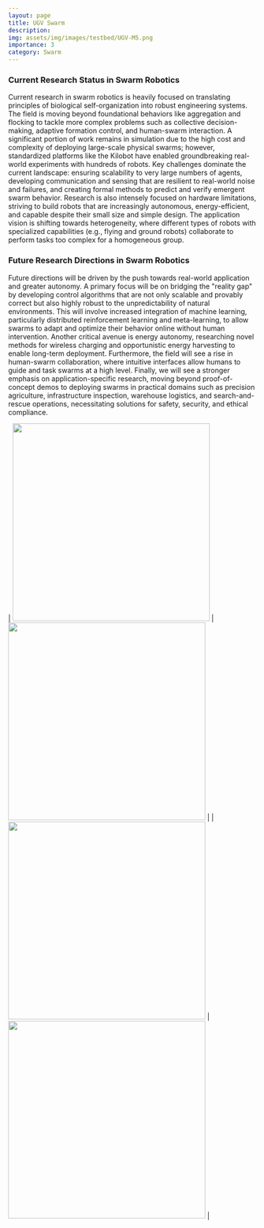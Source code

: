 ```yaml
---
layout: page
title: UGV Swarm
description:  
img: assets/img/images/testbed/UGV-M5.png
importance: 3
category: Swarm
---
```


### Current Research Status in Swarm Robotics

Current research in swarm robotics is heavily focused on translating principles of biological self-organization into robust engineering systems. The field is moving beyond foundational behaviors like aggregation and flocking to tackle more complex problems such as collective decision-making, adaptive formation control, and human-swarm interaction. A significant portion of work remains in simulation due to the high cost and complexity of deploying large-scale physical swarms; however, standardized platforms like the Kilobot have enabled groundbreaking real-world experiments with hundreds of robots. Key challenges dominate the current landscape: ensuring scalability to very large numbers of agents, developing communication and sensing that are resilient to real-world noise and failures, and creating formal methods to predict and verify emergent swarm behavior. Research is also intensely focused on hardware limitations, striving to build robots that are increasingly autonomous, energy-efficient, and capable despite their small size and simple design. The application vision is shifting towards heterogeneity, where different types of robots with specialized capabilities (e.g., flying and ground robots) collaborate to perform tasks too complex for a homogeneous group.

### Future Research Directions in Swarm Robotics

Future directions will be driven by the push towards real-world application and greater autonomy. A primary focus will be on bridging the "reality gap" by developing control algorithms that are not only scalable and provably correct but also highly robust to the unpredictability of natural environments. This will involve increased integration of machine learning, particularly distributed reinforcement learning and meta-learning, to allow swarms to adapt and optimize their behavior online without human intervention. Another critical avenue is energy autonomy, researching novel methods for wireless charging and opportunistic energy harvesting to enable long-term deployment. Furthermore, the field will see a rise in human-swarm collaboration, where intuitive interfaces allow humans to guide and task swarms at a high level. Finally, we will see a stronger emphasis on application-specific research, moving beyond proof-of-concept demos to deploying swarms in practical domains such as precision agriculture, infrastructure inspection, warehouse logistics, and search-and-rescue operations, necessitating solutions for safety, security, and ethical compliance.


| <img src="/assets/img/images/videos/UGV-swarm-90.gif" width="400"  /> | <img src="/assets/img/images/videos/UGV-swarm-135.gif" width="400"  /> | 
| <img src="/assets/img/images/videos/UGV-swarm-stop.gif" width="400"  /> | <img src="/assets/img/images/videos/UGV-swarm-square.gif" width="400"  /> |
